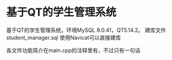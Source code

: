 # 基于QT的学生管理系统
基于QT的学生管理系统，环境MySQL 8.0.41，QT5.14.2。
建库文件 student_manager.sql 使用Navicat可以直接建库

各文件功能简介在main.cpp的注释里有，不过只有一句话



